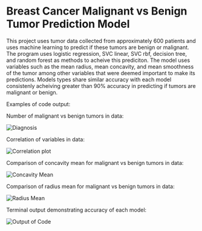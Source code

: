 # Breast Cancer Malignant vs Benign Tumor Prediction Model
This project uses tumor data collected from approximately 600 patients and uses machine learning to predict if these tumors are benign or malignant. The program uses logistic regression, SVC linear, SVC rbf, decision tree, and random forest as methods to acheive this prediciton. The model uses variables such as the mean radius, mean concavity, and mean smoothness of the tumor among other variables that were deemed important to make its predictions. Models types share similar accuracy with each model consistenly acheiving greater than 90% accuracy in predicting if tumors are malignant or benign.

Examples of code output:

Number of malignant vs benign tumors in data:

![Diagnosis](https://user-images.githubusercontent.com/84477747/149399957-607f5e87-65e1-4d19-8cea-b9ae0645b2ad.png)

Correlation of variables in data:

![Correlation plot](https://user-images.githubusercontent.com/84477747/149400249-219cab68-8d05-4104-954a-4ed6b162d5de.png)

Comparison of concavity mean for malignant vs benign tumors in data:

![Concavity Mean](https://user-images.githubusercontent.com/84477747/149400295-8f804c93-92d9-4413-bc0a-d47b1e7bdd34.png)

Comparison of radius mean for malignant vs benign tumors in data:

![Radius Mean](https://user-images.githubusercontent.com/84477747/149400348-f1c11b8a-08f8-4ee0-b481-a9b194d29ab6.png)

Terminal output demonstrating accuracy of each model:

![Output of Code](https://user-images.githubusercontent.com/84477747/149400585-d15e6a52-d27b-4654-9ad8-b086c4e5c7a2.jpg)
